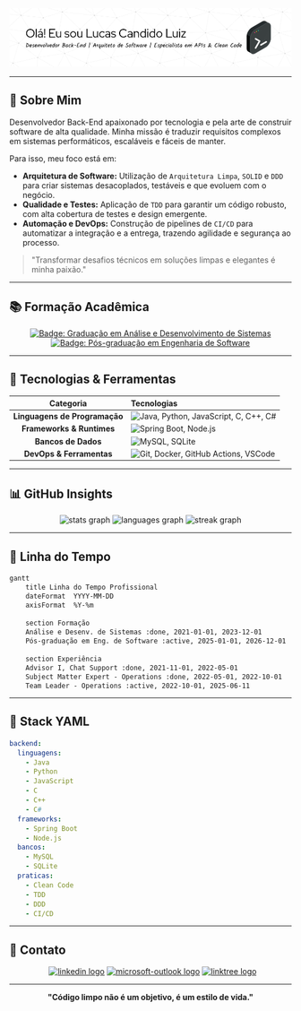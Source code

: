 <p align="center">
  <img src="./assets/github-header-image.png" width="1050" alt="Header">
</p>

---

## 🧠 Sobre Mim

Desenvolvedor Back-End apaixonado por tecnologia e pela arte de construir software de alta qualidade. Minha missão é traduzir requisitos complexos em sistemas performáticos, escaláveis e fáceis de manter.

Para isso, meu foco está em:

* **Arquitetura de Software:** Utilização de `Arquitetura Limpa`, `SOLID` e `DDD` para criar sistemas desacoplados, testáveis e que evoluem com o negócio.
* **Qualidade e Testes:** Aplicação de `TDD` para garantir um código robusto, com alta cobertura de testes e design emergente.
* **Automação e DevOps:** Construção de pipelines de `CI/CD` para automatizar a integração e a entrega, trazendo agilidade e segurança ao processo.

> "Transformar desafios técnicos em soluções limpas e elegantes é minha paixão."

---

## 📚 Formação Acadêmica

<div align="center">
  <a href="#URL_PARA_CERTIFICADO_GRADUACAO" title="Ver detalhes da Graduação"><img src="https://img.shields.io/badge/Graduação-Análise%20e%20Desenv.%20de%20Sistemas-blue?style=for-the-badge&logo=graduation-cap" alt="Badge: Graduação em Análise e Desenvolvimento de Sistemas"/></a> <a href="#URL_PARA_CERTIFICADO_POS_GRADUACAO" title="Ver detalhes da Pós-graduação"><img src="https://img.shields.io/badge/Pós--graduação-Engenharia%20de%20Software-yellow?style=for-the-badge&logo=book" alt="Badge: Pós-graduação em Engenharia de Software"/></a>
</div>

---

## 🧰 Tecnologias & Ferramentas

<div align="center">
  
| Categoria | Tecnologias |
| :---: | :--- |
| **Linguagens de Programação** | <img src="https://skillicons.dev/icons?i=java,python,js,c,cpp,cs" height="45" alt="Java, Python, JavaScript, C, C++, C#"/> |
| **Frameworks & Runtimes** | <img src="https://skillicons.dev/icons?i=spring,nodejs" height="45" alt="Spring Boot, Node.js"/> |
| **Bancos de Dados** | <img src="https://skillicons.dev/icons?i=mysql,sqlite" height="45" alt="MySQL, SQLite"/> |
| **DevOps & Ferramentas** | <img src="https://skillicons.dev/icons?i=git,docker,githubactions,vscode" height="45" alt="Git, Docker, GitHub Actions, VSCode"/> |

</div>

---

## 📊 GitHub Insights

<div align="center">
  <img src="https://github-readme-stats.vercel.app/api?username=boltreskh&hide_title=false&hide_rank=false&show_icons=true&include_all_commits=true&count_private=true&disable_animations=false&theme=default&locale=pt-br&hide_border=true&order=1" height="150" alt="stats graph"  />
  <img src="https://github-readme-stats.vercel.app/api/top-langs?username=boltreskh&locale=pt-br&hide_title=false&layout=compact&card_width=320&langs_count=5&theme=default&hide_border=true&order=2" height="150" alt="languages graph"  />
  <img src="https://streak-stats.demolab.com?user=boltreskh&locale=pt-br&mode=weekly&theme=default&hide_border=true&border_radius=5&order=3" height="150" alt="streak graph"  />
</div>

---

## 📂 Linha do Tempo

```mermaid
gantt
    title Linha do Tempo Profissional
    dateFormat  YYYY-MM-DD
    axisFormat  %Y-%m

    section Formação
    Análise e Desenv. de Sistemas :done, 2021-01-01, 2023-12-01
    Pós-graduação em Eng. de Software :active, 2025-01-01, 2026-12-01

    section Experiência
    Advisor I, Chat Support :done, 2021-11-01, 2022-05-01
    Subject Matter Expert - Operations :done, 2022-05-01, 2022-10-01
    Team Leader - Operations :active, 2022-10-01, 2025-06-11
```

---

## 🧹 Stack YAML

```yaml
backend:
  linguagens:
    - Java
    - Python
    - JavaScript
    - C
    - C++
    - C#
  frameworks:
    - Spring Boot
    - Node.js
  bancos:
    - MySQL
    - SQLite
  praticas:
    - Clean Code
    - TDD
    - DDD
    - CI/CD
```

---

## 📢 Contato

<div align="center">
  <a href="https://www.linkedin.com/in/lucascandidoluiz/" target="_blank"><img src="https://img.shields.io/static/v1?message=LinkedIn&logo=linkedin&label=&color=0077B5&logoColor=white&labelColor=&style=for-the-badge" height="25" alt="linkedin logo" /></a> <a href="mailto:luizcandidolucas@hotmail.com" target="_blank"><img src="https://img.shields.io/static/v1?message=Outlook&logo=microsoft-outlook&label=&color=0078D4&logoColor=white&labelColor=&style=for-the-badge" height="25" alt="microsoft-outlook logo" /></a> <a href="https://linktr.ee/boltreskh" target="_blank"><img src="https://img.shields.io/static/v1?message=Linktree&logo=linktree&label=&color=1de9b6&logoColor=white&labelColor=&style=for-the-badge" height="25" alt="linktree logo" /></a>
</div>

---

<p align="center">
  <strong>"Código limpo não é um objetivo, é um estilo de vida."</strong>
</p>